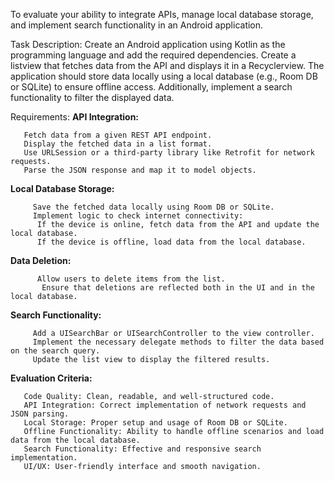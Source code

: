 To evaluate your ability to integrate APIs, manage local database storage, and implement search functionality in an Android application.

Task Description:
Create an Android application using Kotlin as the programming language and add the required dependencies. Create a listview that fetches data from the API and displays it in a Recyclerview. The application should store data locally using a local database (e.g., Room DB or SQLite) to ensure offline access. Additionally, implement a search functionality to filter the displayed data.

Requirements:
**API Integration:**

       Fetch data from a given REST API endpoint.
       Display the fetched data in a list format.
       Use URLSession or a third-party library like Retrofit for network requests.
       Parse the JSON response and map it to model objects.
      
 **Local Database Storage:**

         Save the fetched data locally using Room DB or SQLite.
         Implement logic to check internet connectivity:
          If the device is online, fetch data from the API and update the local database.
          If the device is offline, load data from the local database.
**Data Deletion:**


          Allow users to delete items from the list.
           Ensure that deletions are reflected both in the UI and in the local database.

**Search Functionality:**

         Add a UISearchBar or UISearchController to the view controller.
         Implement the necessary delegate methods to filter the data based on the search query.
         Update the list view to display the filtered results.

**Evaluation Criteria:**

       Code Quality: Clean, readable, and well-structured code.
       API Integration: Correct implementation of network requests and JSON parsing.
       Local Storage: Proper setup and usage of Room DB or SQLite.
       Offline Functionality: Ability to handle offline scenarios and load data from the local database.
       Search Functionality: Effective and responsive search implementation.
       UI/UX: User-friendly interface and smooth navigation.